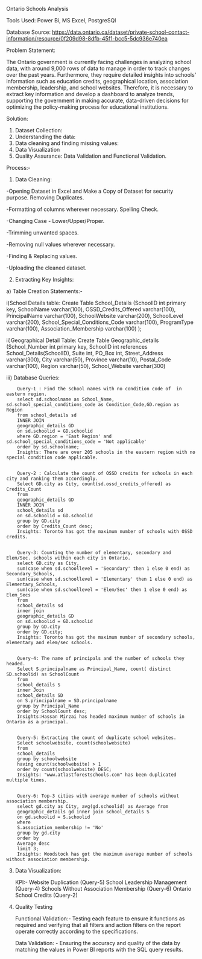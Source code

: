 Ontario Schools Analysis

Tools Used: Power Bi, MS Excel, PostgreSQl

Database Source: https://data.ontario.ca/dataset/private-school-contact-information/resource/0f209d98-8dfb-45f1-bcc5-5dc936e740ea

Problem Statement:

The Ontario government is currently facing challenges in analyzing school data, with around 9,000 rows of data to manage in order to track changes over the past years. Furthermore, they require detailed insights into schools' information such as education credits, geographical location, association membership, leadership, and school websites. Therefore, it is necessary to extract key information and develop a dashboard to analyze trends, supporting the government in making accurate, data-driven decisions for optimizing the policy-making process for educational institutions.

Solution:

1) Dataset Collection:
2) Understanding the data:
3) Data cleaning and finding missing values:
4) Data Visualization
5) Quality Assurance: Data Validation and Functional Validation.


Process:-

1) Data Cleaning: 

-Opening Dataset in Excel and Make a Copy of Dataset for security purpose.
 Removing Duplicates.

-Formatting of columns wherever necessary.
 Spelling Check.

-Changing Case - Lower/Upper/Proper.

-Trimming unwanted spaces.

-Removing null values wherever necessary.

-Finding & Replacing values.

-Uploading the cleaned dataset.

2) Extracting Key Insights:


a) Table Creation Statements:-

   i)School Details table:
      Create Table School_Details
      (SchoolID int primary key,
      SchoolName varchar(100),
      OSSD_Credits_Offered varchar(100),
      PrincipalName varchar(100),
      SchoolWebsite varchar(200),
      SchoolLevel varchar(200),
      School_Special_Conditions_Code varchar(100),
      ProgramType varchar(100),
      Association_Membership varchar(100)
      ); 
 
   ii)Geographical Detail Table:
      Create Table Geographic_details
      (School_Number int primary key,
       SchoolID int references School_Details(SchoolID),
       Suite int,
       PO_Box int,
       Street_Address varchar(300),
       City varchar(50), 
       Province varchar(10),
       Postal_Code varchar(100),
       Region varchar(50),
       School_Website varchar(300)

  iii) Database Queries:

        Query-1 : Find the school names with no condition code of  in eastern region.
        select sd.schoolname as School_Name, sd.school_special_conditions_code as Condition_Code,GD.region as Region
        from school_details sd 
        INNER JOIN 
        geographic_details GD
        on sd.schoolid = GD.schoolid
        where GD.region = 'East Region' and sd.school_special_conditions_code = 'Not applicable'
        order by sd.schoolname;
        Insights: There are over 205 schools in the eastern region with no special condition code applicable.


        Query-2 : Calculate the count of OSSD credits for schools in each city and ranking them accordingly.
        Select GD.city as City, count(sd.ossd_credits_offered) as Credits_Count 
        from 
        geographic_details GD
        INNER JOIN
        school_details sd
        on sd.schoolid = GD.schoolid
        group by GD.city
        order by Credits_Count desc;
        Insights: Toronto has got the maximum number of schools with OSSD credits. 
        
        
        Query-3: Counting the number of elementary, secondary and Elem/Sec. schools within each city in Ontario.
        select GD.city as City, 
        sum(case when sd.schoollevel = 'Secondary' then 1 else 0 end) as Secondary_Schools,
        sum(case when sd.schoollevel = 'Elementary' then 1 else 0 end) as Elementary_Schools,
        sum(case when sd.schoollevel = 'Elem/Sec' then 1 else 0 end) as Elem_Secs
        from 
        school_details sd
        inner join
        geographic_details GD
        on sd.schoolid = GD.schoolid
        group by GD.city
        order by GD.city;
        Insights: Toronto has got the maximum number of secondary schools, elementary and elem/sec schools. 
        
        
        Query-4: The name of principals and the number of schools they headed.
        Select S.principalname as Principal_Name, count( distinct SD.schoolid) as SchoolCount 
        from 
        school_details S
        inner Join
        school_details SD
        on S.principalname = SD.principalname
        group by Principal_Name
        order by SchoolCount desc;
        Insights:Hassan Mirzai has headed maximum number of schools in Ontario as a principal.  
        
        
        Query-5: Extracting the count of duplicate school websites.
        Select schoolwebsite, count(schoolwebsite) 
        from 
        school_details 
        group by schoolwebsite
        having count(schoolwebsite) > 1
        order by count(schoolwebsite) DESC;
        Insights: "www.atlastforestschools.com" has been duplicated multiple times.
        
        
        Query-6: Top-3 cities with average number of schools without association membership. 
        select gd.city as City, avg(gd.schoolid) as Average from 
        geographic_details gd inner join school_details S
        on gd.schoolid = S.schoolid
        where
        S.association_membership != 'No'
        group by gd.city
        order by 
        Average desc
        limit 3;
        Insights: Woodstock has got the maximum average number of schools without association membership.
        

3) Data Visualization:

   KPI:-
    Website Duplication (Query-5)
    School Leadership Management (Query-4)
    Schools Without Association Membership (Query-6)
    Ontario School Credits (Query-2)

4) Quality Testing

    Functional Validation:-
    Testing each feature to ensure it functions as required and verifying that all filters and action filters on the report operate correctly according to the 
    specifications. 
    
    Data Validation: -
    Ensuring the accuracy and quality of the data by matching the values in Power BI reports with the SQL query results.  


